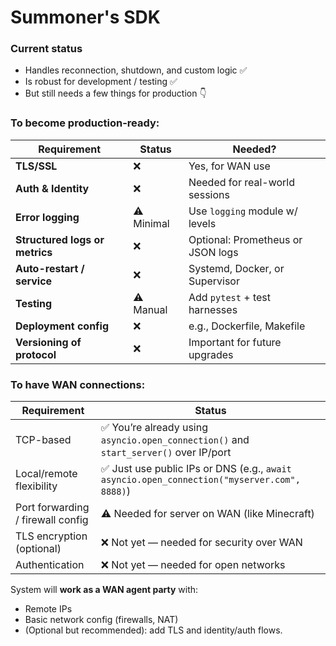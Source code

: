 # Summoner's SDK

### Current status

- Handles reconnection, shutdown, and custom logic ✅
- Is robust for development / testing ✅
- But still needs a few things for production 👇

### To become production-ready:

| Requirement | Status | Needed? |
|-------------|--------|---------|
| **TLS/SSL** | ❌ | Yes, for WAN use |
| **Auth & Identity** | ❌ | Needed for real-world sessions |
| **Error logging** | ⚠️ Minimal | Use `logging` module w/ levels |
| **Structured logs or metrics** | ❌ | Optional: Prometheus or JSON logs |
| **Auto-restart / service** | ❌ | Systemd, Docker, or Supervisor |
| **Testing** | ⚠️ Manual | Add `pytest` + test harnesses |
| **Deployment config** | ❌ | e.g., Dockerfile, Makefile |
| **Versioning of protocol** | ❌ | Important for future upgrades |

### To have WAN connections:

| Requirement | Status |
|------------|--------|
| TCP-based | ✅ You’re already using `asyncio.open_connection()` and `start_server()` over IP/port |
| Local/remote flexibility | ✅ Just use public IPs or DNS (e.g., `await asyncio.open_connection("myserver.com", 8888)`) |
| Port forwarding / firewall config | ⚠️ Needed for server on WAN (like Minecraft) |
| TLS encryption (optional) | ❌ Not yet — needed for security over WAN |
| Authentication | ❌ Not yet — needed for open networks |

System will **work as a WAN agent party** with:
- Remote IPs
- Basic network config (firewalls, NAT)
- (Optional but recommended): add TLS and identity/auth flows.

